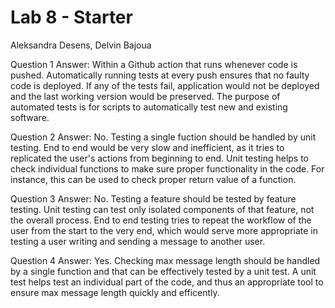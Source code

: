 # Lab 8 - Starter

Aleksandra Desens, Delvin Bajoua

Question 1
Answer: Within a Github action that runs whenever code is pushed.
Automatically running tests at every push ensures that no faulty code is deployed. If any of the tests fail, application would not be deployed and the last working version would be preserved. The purpose of automated tests is for scripts to automatically test new and existing software.

Question 2
Answer: No. 
Testing a single fuction should be handled by unit testing. End to end would be very slow and inefficient, as it tries to replicated the user's actions from beginning to end. Unit testing helps to check individual functions to make sure proper functionality in the code. For instance, this can be used to check proper return value of a function.

Question 3
Answer: No.
Testing a feature should be tested by feature testing. Unit testing can test only isolated components of that feature, not the overall process. End to end testing tries to repeat the workflow of the user from the start to the very end, which would serve more appropriate in testing a user writing and sending a message to another user. 

Question 4
Answer: Yes.
Checking max message length should be handled by a single function and that can be effectively tested by a unit test. A unit test helps test an individual part of the code, and thus an appropriate tool to ensure max message length quickly and efficently. 
   
   